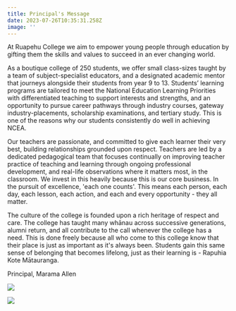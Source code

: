 ```yaml
---
title: Principal's Message
date: 2023-07-26T10:35:31.258Z
image: ''
---
```

At Ruapehu College we aim to empower young people through education by gifting them the skills and values to succeed in an ever changing world.



As a boutique college of 250 students, we offer small class-sizes taught by a team of subject-specialist educators, and a designated academic mentor that journeys alongside their students from year 9 to 13. Students’ learning programs are tailored to meet the National Education Learning Priorities with differentiated teaching to support interests and strengths, and an opportunity to pursue career pathways through industry courses, gateway industry-placements, scholarship examinations, and tertiary study. This is one of the reasons why our students consistently do well in achieving NCEA.



Our teachers are passionate, and committed to give each learner their very best, building relationships grounded upon respect. Teachers are led by a dedicated pedagogical team that focuses continually on improving teacher practice of teaching and learning through ongoing professional development, and real-life observations where it matters most, in the classroom. We invest in this heavily because this is our core business. In the pursuit of excellence, 'each one counts'. This means each person, each day, each lesson, each action, and each and every opportunity - they all matter.



The culture of the college is founded upon a rich heritage of respect and care. The college has taught many whānau across successive generations, alumni return, and all contribute to the call whenever the college has a need. This is done freely because all who come to this college know that their place is just as important as it's always been. Students gain this same sense of belonging that becomes lifelong, just as their learning is - Rapuhia Kote Mātauranga.



Principal, Marama Allen

![](https://res.cloudinary.com/ruapehu-college/image/upload/v1723416493/Principal_and_Student_Heads_qojekg.jpg)

![](https://res.cloudinary.com/ruapehu-college/image/upload/v1723416492/DSC_9542_1_l07vpn.jpg)

![]()
